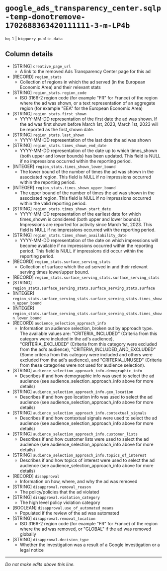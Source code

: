 # `google_ads_transparency_center.sqlp-temp-donotremove-1702688363420111111-3-m-LP4b`
`bq-1` | `bigquery-public-data`

## Column details
* [STRING]    `creative_page_url`
  - A link to the removed Ads Transparency Center page for this ad
* [RECORD]    `region_stats`
  - Collection of regions in which the ad served (in the European Economic Area) and their relevant stats
* [STRING]    `region_stats.region_code`
  - ISO 3166-2 region code (for example "FR" for France) of the region where the ad was shown, or a text representation of an aggregate region (for example "EEA" for the European Economic Area)
* [STRING]    `region_stats.first_shown`
  - YYYY-MM-DD representation of the first date the ad was shown. If the ad was first shown before March 1st, 2023, March 1st, 2023 will be reported as the first_shown date.
* [STRING]    `region_stats.last_shown`
  - YYYY-MM-DD representation of the last date the ad was shown
* [STRING]    `region_stats.times_shown_end_date`
  - YYYY-MM-DD representation of the date up to which times_shown (both upper and lower bounds) has been updated. This field is NULL if no impressions occurred within the reporting period.
* [INTEGER]   `region_stats.times_shown_lower_bound`
  - The lower bound of the number of times the ad was shown in the associated region. This field is NULL if no impressions occurred within the reporting period.
* [INTEGER]   `region_stats.times_shown_upper_bound`
  - The upper bound of the number of times the ad was shown in the associated region. This field is NULL if no impressions occurred within the valid reporting period.
* [STRING]    `region_stats.times_shown_start_date`
  - YYYY-MM-DD representation of the earliest date for which times_shown is considered (both upper and lower bounds). Impressions are reported for activity since March 1st, 2023. This field is NULL if no impressions occurred with the reporting period.
* [STRING]    `region_stats.times_shown_availability_date`
  - YYYY-MM-DD representation of the date on which impressions will become available if no impressions occurred within the reporting period. This field is NULL if impressions did occur within the reporting period.
* [RECORD]    `region_stats.surface_serving_stats`
  - Collection of surface which the ad served in and their relevant serving times lower/upper bound.
* [RECORD]    `region_stats.surface_serving_stats.surface_serving_stats`
* [STRING]    `region_stats.surface_serving_stats.surface_serving_stats.surface`
* [INTEGER]   `region_stats.surface_serving_stats.surface_serving_stats.times_shown_upper_bound`
* [INTEGER]   `region_stats.surface_serving_stats.surface_serving_stats.times_shown_lower_bound`
* [RECORD]    `audience_selection_approach_info`
  - Information on audience selection, broken out by approach type. The available values are: "CRITERIA_INCLUDED" (Criteria from this category were included in the ad's audience), "CRITERIA_EXCLUDED" (Criteria from this category were excluded from the ad's audience), "CRITERIA_INCLUDED_AND_EXCLUDED" (Some criteria from this category were included and others were excluded from the ad's audience), and "CRITERIA_UNUSED" (Criteria from these categories were not used for audience selection).
* [STRING]    `audience_selection_approach_info.demographic_info`
  - Describes if and how demographic info was used to select the ad audience (see audience_selection_approach_info above for more details)
* [STRING]    `audience_selection_approach_info.geo_location`
  - Describes if and how geo location info was used to select the ad audience (see audience_selection_approach_info above for more details)
* [STRING]    `audience_selection_approach_info.contextual_signals`
  - Describes if and how contextual signals were used to select the ad audience (see audience_selection_approach_info above for more details)
* [STRING]    `audience_selection_approach_info.customer_lists`
  - Describes if and how customer lists were used to select the ad audience (see audience_selection_approach_info above for more details)
* [STRING]    `audience_selection_approach_info.topics_of_interest`
  - Describes if and how topics of interest were used to select the ad audience (see audience_selection_approach_info above for more details)
* [RECORD]    `disapproval`
  - Information on how, where, and why the ad was removed
* [STRING]    `disapproval.removal_reason`
  - The policy/policies that the ad violated
* [STRING]    `disapproval.violation_category`
  - The high level policy violation category
* [BOOLEAN]   `disapproval.use_of_automated_means`
  - Populated if the review of the ad was automated
* [STRING]    `disapproval.removal_location`
  - ISO 3166-2 region code (for example "FR" for France) of the region where the ad was removed, or "GLOBAL" if the ad was removed globally
* [STRING]    `disapproval.decision_type`
  - Whether the investigation was a result of a Google investigation or a legal notice

-------------------------------------------------------------------------------
*Do not make edits above this line.*
